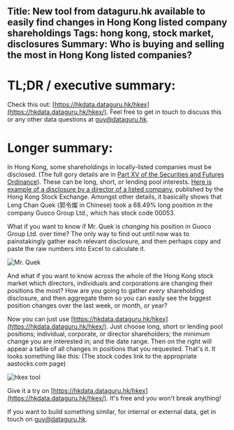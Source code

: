 Title: New tool from dataguru.hk available to easily find changes in Hong Kong listed company shareholdings
Tags: hong kong, stock market, disclosures
Summary: Who is buying and selling the most in Hong Kong listed companies?
---

# TL;DR / executive summary:

Check this out: [https://hkdata.dataguru.hk/hkex](https://hkdata.dataguru.hk/hkex/). Feel free to get in touch to discuss this or any other data questions at [guy@dataguru.hk](mailto:guy@dataguru.hk).

# Longer summary:

In Hong Kong, some shareholdings in locally-listed companies must be disclosed. (The full gory details are in [Part XV of the Securities and Futures Ordinance](https://www.elegislation.gov.hk/hk/cap571!en@2017-02-13T00:00:00?xpid=ID_1438403471151_001)). These can be long, short, or lending pool interests. [Here is example of a disclosure by a director of a listed company](http://sdinotice.hkex.com.hk/di/NSForm3a.aspx?fn=11000), published by the Hong Kong Stock Exchange. Amongst other details, it basically shows that Leng Chan Quek (郭令燦 in Chinese) took a 68.49% long position in the company Guoco Group Ltd., which has stock code 00053.

What if you want to know if Mr. Quek is _changing_ his position in Guoco Group Ltd. over time? The only way to find out until now was to painstakingly gather each relevant disclosure, and then perhaps copy and paste the raw numbers into Excel to calculate it.

![Mr. Quek]({filename}/assets/quek.png)

And what if you want to know across the whole of the Hong Kong stock market which directors, individuals and corporations are changing their positions the most? How are you going to gather _every_ shareholding disclosure, and then aggregate them so you can easily see the biggest position changes over the last week, or month, or year?

Now you can just use [https://hkdata.dataguru.hk/hkex](https://hkdata.dataguru.hk/hkex/). Just choose long, short or lending pool positions; individual, corporate, or director shareholders; the minimum change you are interested in; and the date range. Then on the right will appear a table of all changes in positions that you requested. That's it. It looks something like this: (The stock codes link to the appropriate aastocks.com page)

![hkex tool]({filename}/assets/hkex.png)

Give it a try on [https://hkdata.dataguru.hk/hkex](https://hkdata.dataguru.hk/hkex/). It's free and you won't break anything!

If you want to build something similar, for internal or external data, get in touch on [guy@dataguru.hk](mailto:guy@dataguru.hk).